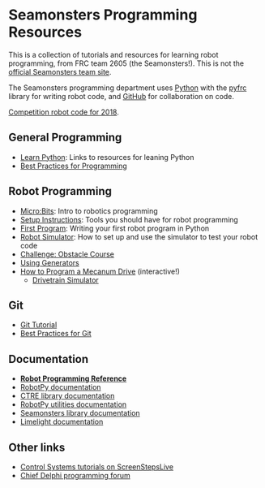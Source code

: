 # Seamonsters Programming Resources

This is a collection of tutorials and resources for learning robot programming, from FRC team 2605 (the Seamonsters!). This is not the [official Seamonsters team site](http://www.seamonsters2605.org/).

The Seamonsters programming department uses [Python](https://www.python.org/) with the [pyfrc](http://pyfrc.readthedocs.io/en/latest/) library for writing robot code, and [GitHub](https://github.com/Seamonsters-2605) for collaboration on code.

[Competition robot code for 2018](https://github.com/seamonsters-2605/CompetitionBot2018).

## General Programming

- [Learn Python](docs/learn-python): Links to resources for leaning Python
- [Best Practices for Programming](docs/programming-best-practices)

## Robot Programming

- [Micro:Bits](docs/microbit): Intro to robotics programming
- [Setup Instructions](docs/setup): Tools you should have for robot programming
- [First Program](docs/first-program): Writing your first robot program in Python
- [Robot Simulator](docs/robot-sim): How to set up and use the simulator to test your robot code
- [Challenge: Obstacle Course](docs/obstacle-course)
- [Using Generators](docs/generators)
- [How to Program a Mecanum Drive](docs/mecanum) (interactive!)
    - [Drivetrain Simulator](sketches/mecanum)

## Git

- [Git Tutorial](docs/git)
- [Best Practices for Git](docs/git-best-practices)

## Documentation

- **[Robot Programming Reference](docs/reference)**
- [RobotPy documentation](http://robotpy.readthedocs.io/en/latest/)
- [CTRE library documentation](https://robotpy.readthedocs.io/projects/ctre/en/latest/api.html)
- [RobotPy utilities documentation](http://robotpy-wpilib-utilities.readthedocs.io/en/latest/)
- [Seamonsters library documentation](https://seamonsters-2605.github.io/SeamonstersTemplate/seamonsters/docs/_build/html/index.html)
- [Limelight documentation](http://docs.limelightvision.io/en/latest/)

## Other links

- [Control Systems tutorials on ScreenStepsLive](https://wpilib.screenstepslive.com/s/4485/m/13503#)
- [Chief Delphi programming forum](https://www.chiefdelphi.com/forums/forumdisplay.php?f=51)
